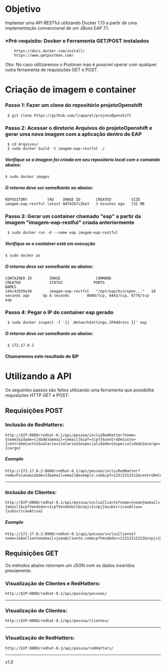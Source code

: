 
# Objetivo
Implantar uma API RESTful utilizando Docker 1.13 a partir de uma implementação convencional de um JBoss EAP 7.1.

### *Pré-requisito: Docker e Ferramenta GET/POST instalados
		https://docs.docker.com/install/
		https://www.getpostman.com/
Obs: No caso utilizaremos o Postman mas é possível operar com qualquer outra ferramenta de requisições GET e POST.
# Criação de imagem e container
### Passo 1: Fazer um clone do repositório projetoOpenshift
	 $ git clone https://github.com/lcaparel/projetoOpenshift

### Passo 2: Acessar o diretorio Arquivos do projetoOpenshift e gerar uma nova imagem com a aplicação dentro do EAP 
	 $ cd Arquivos/
	 $ sudo docker build -t imagem-eap-restful ./

##### Verifique se a imagem foi criada em seu repositório local com o comando abaixo:
	$ sudo docker images
##### O retorno deve ser semelhante ao abaixo:
	REPOSITORY         TAG    IMAGE ID       CREATED         SIZE
	imagem-eap-restful latest 9df4267c2be3   3 minutes ago   732 MB


### Passo 3: Gerar um container chamado "eap" a partir da imagem "imagem-eap-restful" criada anteriormente
	 $ sudo docker run -d --name eap imagem-eap-restful

##### Verifique se o container está em execução
	$ sudo docker ps
##### O retorno deve ser semelhante ao abaixo:

    CONTAINER ID        IMAGE                COMMAND                  CREATED             STATUS              PORTS                          NAMES
    144c42039a30        imagem-eap-restful   "/opt/eap/bin/open..."   10 seconds ago      Up 8 seconds        8080/tcp, 8443/tcp, 8778/tcp   eap

	
### Passo 4: Pegar o IP do container eap gerado
	 $ sudo docker inspect -f '{{ .NetworkSettings.IPAddress }}' eap
##### O retorno deve ser semelhante ao abaixo:

     $ 172.17.0.2
#### Chamaremos este resultado de $IP
# Utilizando a API
Os seguintes passos são feitos utilizando uma ferramenta que possibilita requisições HTTP GET e POST:

## Requisições POST
### Inclusão de RedHatters:
    http://$IP:8080/redhat-0.1/api/pessoa/incluiRedHatter?nome={nome}&idade={idade}&email={email}&cpf={cpf}&centroDeCusto={centroDeCusto}&salario={salario}&especialidade={especialidade}&cargo={cargo}
##### Exemplo
	http://172.17.0.2:8080/redhat-0.1/api/pessoa/incluiRedHatter?nome=Fulano&idade=33&email=email@exemplo.com&cpf=12312312312&centroDeCusto=1&salario=150000&especialidade=plataforma&cargo=CEO
---
### Inclusão de Clientes:
    http://$IP:8080/redhat-0.1/api/pessoa/incluiCliente?nome={nome}&email={email}&cpfVendedor={cpfVendedor}&cnpj={cnpj}&subscricaoAtiva={subscricaoAtiva}
##### Exemplo
    http://172.17.0.2:8080/redhat-0.1/api/pessoa/incluiCliente?nome=JoãoCliente&email=joao@cliente.com&cpfVendedor=12312312312&cnpj=123123123123123&subscricaoAtiva=true
## Requisições GET
Os métodos abaixo retornam um JSON com os dados inseridos previamente.

### Visualização de Clientes e RedHatters:
	http://$IP:8080/redhat-0.1/api/pessoa/pessoas/
--- 
### Visualização de Clientes:
	http://$IP:8080/redhat-0.1/api/pessoa/clientes/
--- 
### Visualização de RedHatters:

    http://$IP:8080/redhat-0.1/api/pessoa/redHatters/

---
v1.0 





    

